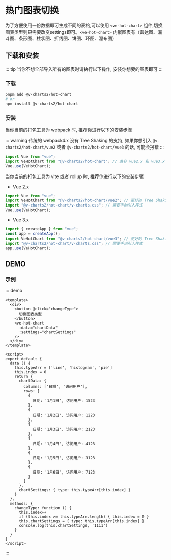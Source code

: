 # 热门图表切换

为了方便使用一份数据即可生成不同的表格,可以使用 `<ve-hot-chart>` 组件,切换图表类型则只需要改变settings即可。`<ve-hot-chart>` 内嵌图表有（雷达图、漏斗图、条形图、柱状图、折线图、饼图、环图、瀑布图）

## 下载和安装

::: tip 
当你不想全部导入所有的图表时请执行以下操作, 安装你想要的图表即可 
:::

### 下载

```bash
pnpm add @v-charts2/hot-chart
# or
npm install @v-charts2/hot-chart
```

### 安装

当你当前的打包工具为 webpack 时, 推荐你进行以下的安装步骤

::: warning
传统的 webpack4.x 没有 Tree Shaking 的支持, 如果你想引入 `@v-charts2/hot-chart/vue2` 或者 `@v-charts2/hot-chart/vue3` 的话, 可能会报错
:::

```javascript
import Vue from "vue";
import VeHotChart from "@v-charts2/hot-chart"; // 兼容 vue2.x 和 vue3.x 的支持, 将会自动加载支持 vue2.x 的支持包或者支持 vue3.x 的支持包
Vue.use(VeHotChart);
```

当你当前的打包工具为 vite 或者 rollup 时, 推荐你进行以下的安装步骤

- Vue 2.x

```javascript
import Vue from "vue";
import VeHotChart from "@v-charts2/hot-chart/vue2"; // 更好的 Tree Shaking 推荐引入 vue2.x 的专属支持包
import "@v-charts2/hot-chart/v-charts.css"; // 需要手动引入样式
Vue.use(VeHotChart);
```

- Vue 3.x

```javascript
import { createApp } from "vue";
const app = createApp();
import VeHotChart from "@v-charts2/hot-chart/vue3"; // 更好的 Tree Shaking 推荐引入 vue3.x 的专属支持包
import "@v-charts2/hot-chart/v-charts.css"; // 需要手动引入样式
app.use(VeHotChart);
```

## DEMO

### 示例

::: demo

```vue
<template>
  <div>
    <button @click="changeType">
      切换图表类型
    </button>
    <ve-hot-chart
      :data="chartData"
      :settings="chartSettings"
    />
  </div>
</template>

<script>
export default {
  data () {
    this.typeArr = ['line', 'histogram', 'pie']
    this.index = 0
    return {
      chartData: {
        columns: ['日期', '访问用户'],
        rows: [
          {
            日期: '1月1日', 访问用户: 1523
          },
          {
            日期: '1月2日', 访问用户: 1223
          },
          {
            日期: '1月3日', 访问用户: 2123
          },
          {
            日期: '1月4日', 访问用户: 4123
          },
          {
            日期: '1月5日', 访问用户: 3123
          },
          {
            日期: '1月6日', 访问用户: 7123
          }
        ]
      },
      chartSettings: { type: this.typeArr[this.index] }
    }
  },
  methods: {
    changeType: function () {
      this.index++
      if (this.index >= this.typeArr.length) { this.index = 0 }
      this.chartSettings = { type: this.typeArr[this.index] }
      console.log(this.chartSettings, '1111')
    }
  }
}
</script>
```

:::
